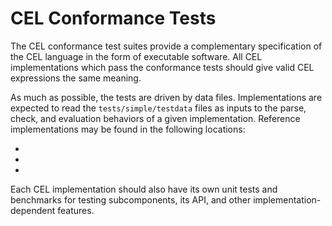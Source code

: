 # CEL Conformance Tests

The CEL conformance test suites provide a complementary specification
of the CEL language in the form of executable software. All CEL
implementations which pass the conformance tests should give valid CEL
expressions the same meaning.

As much as possible, the tests are driven by data files. Implementations
are expected to read the `tests/simple/testdata` files as inputs to the
parse, check, and evaluation behaviors of a given implementation. Reference
implementations may be found in the following locations:

*
*
*

Each CEL implementation should also have its own unit tests and benchmarks
for testing subcomponents, its API, and other implementation-dependent
features.
